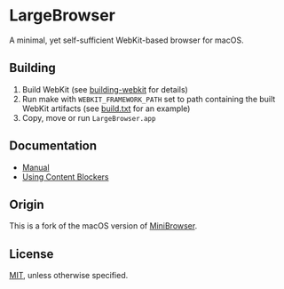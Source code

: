# LargeBrowser

A minimal, yet self-sufficient WebKit-based browser for macOS.

## Building

1. Build WebKit (see [building-webkit](docs/building-webkit.md) for details)
2. Run make with `WEBKIT_FRAMEWORK_PATH` set to path containing the built WebKit artifacts (see [build.txt](build.txt) for an example)
3. Copy, move or run `LargeBrowser.app`

## Documentation

- [Manual](docs/manual.md)
- [Using Content Blockers](docs/content-blockers.md)

## Origin

This is a fork of the macOS version of [MiniBrowser](https://github.com/WebKit/WebKit/tree/main/Tools/MiniBrowser/mac).

## License

[MIT](LICENSE.txt), unless otherwise specified.
